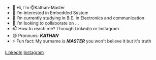 - 👋 Hi, I’m @Kathan-Master
- 👀 I’m interested in Embedded System
- 🌱 I’m currently studying in B.E. in Electronics and communication
- 💞️ I’m looking to collaborate on ...
- 📫 How to reach me? Through LinkedIn or Instagram 
- 😄 Pronouns: _**KATHAN**_
- ⚡ Fun fact: My surname is _**MASTER**_ you won't believe it but it's truth

<!---
Kathan-Master/Kathan-Master is a ✨ special ✨ repository because its `README.md` (this file) appears on your GitHub profile.
You can click the Preview link to take a look at your changes.
--->
<a href="www.linkedin.com/in/kathan-master-31b4b4229">LinkedIn</a>
<a href="https://instagram.com/_master_kathan_?igshid=ZDdkNTZiNTM=">Instagram</a>
